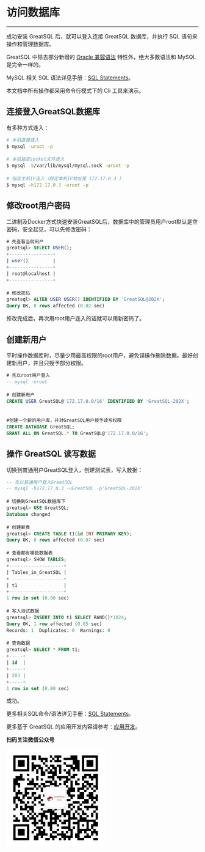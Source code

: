 # 访问数据库
---

成功安装 GreatSQL 后，就可以登入连接 GreatSQL 数据库，并执行 SQL 语句来操作和管理数据库。

GreatSQL 中除去部分新增的 [Oracle 兼容语法](../5-enhance/5-3-easyuse.md) 特性外，绝大多数语法和 MySQL 是完全一样的。

MySQL 相关 SQL 语法详见手册：[SQL Statements](https://dev.mysql.com/doc/refman/8.0/en/sql-statements.html)。

本文档中所有操作都采用命令行模式下的 Cli 工具来演示。

## 连接登入GreatSQL数据库

有多种方式连入：

```bash
# 本机直接连入
$ mysql -uroot -p

# 本机指定socket文件连入
$ mysql -S/var/lib/mysql/mysql.sock -uroot -p

# 指定主机IP连入（假定本机IP地址是 172.17.0.3 ）
$ mysql -h172.17.0.3 -uroot -p
```

## 修改root用户密码

二进制及Docker方式快速安装GreatSQL后，数据库中的管理员用户root默认是空密码，安全起见，可以先修改密码：

```sql
# 先查看当前用户
greatsql> SELECT USER();
+----------------+
| user()         |
+----------------+
| root@localhost |
+----------------+

# 修改密码
greatsql> ALTER USER USER() IDENTIFIED BY 'GreatSQL@202X';
Query OK, 0 rows affected (0.02 sec)
```
修改完成后，再次用root用户连入的话就可以用新密码了。

## 创建新用户

平时操作数据库时，尽量少用最高权限的root用户，避免误操作删除数据。最好创建新用户，并且只授予部分权限。

```sql
# 先以root用户登入
-- mysql -uroot 

# 创建新用户
CREATE USER GreatSQL@'172.17.0.0/16' IDENTIFIED BY 'GreatSQL-202X';


#创建一个新的用户库，并对GreatSQL用户授予读写权限
CREATE DATABASE GreatSQL;
GRANT ALL ON GreatSQL.* TO GreatSQL@'172.17.0.0/16';
```

## 操作 GreatSQL 读写数据

切换到普通用户GreatSQL登入，创建测试表，写入数据：
```sql
-- 先以普通用户登入GreatSQL
-- mysql -h172.17.0.3 -uGreatSQL -p'GreatSQL-202X'

# 切换到GreatSQL数据库下
greatsql> USE GreatSQL;
Database changed

# 创建新表
greatsql> CREATE TABLE t1(id INT PRIMARY KEY);
Query OK, 0 rows affected (0.07 sec)

# 查看都有哪些数据表
greatsql> SHOW TABLES;
+--------------------+
| Tables_in_GreatSQL |
+--------------------+
| t1                 |
+--------------------+
1 row in set (0.00 sec)

# 写入测试数据
greatsql> INSERT INTO t1 SELECT RAND()*1024;
Query OK, 1 row affected (0.05 sec)
Records: 1  Duplicates: 0  Warnings: 0

# 查询数据
greatsql> SELECT * FROM t1;
+-----+
| id  |
+-----+
| 203 |
+-----+
1 row in set (0.00 sec)
```
成功。

更多相关SQL命令/语法详见手册：[SQL Statements](https://dev.mysql.com/doc/refman/8.0/en/sql-statements.html)。

更多基于 GreatSQL 的应用开发内容请参考：[应用开发](../12-dev-guide/12-dev-guide.md)。


**扫码关注微信公众号**

![greatsql-wx](../greatsql-wx.jpg)
